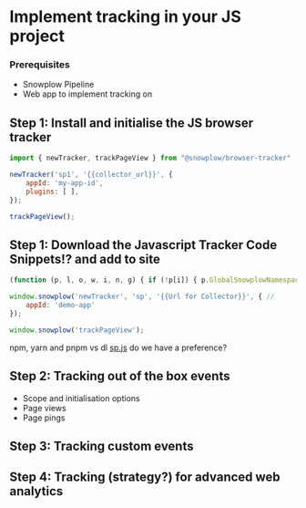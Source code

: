 # Implement tracking in your JS project

### Prerequisites
- Snowplow Pipeline
- Web app to implement tracking on

##  <strong>Step 1: </strong>  Install and initialise the JS browser tracker
```javascript
import { newTracker, trackPageView } from "@snowplow/browser-tracker"

newTracker('sp1', '{{collector_url}}', {
    appId: 'my-app-id',
    plugins: [ ],
});

trackPageView();
```
##  <strong>Step 1: </strong>  Download the Javascript Tracker Code Snippets!? and add to site

```javascript 
(function (p, l, o, w, i, n, g) { if (!p[i]) { p.GlobalSnowplowNamespace = p.GlobalSnowplowNamespace || []; p.GlobalSnowplowNamespace.push(i); p[i] = function () { (p[i].q = p[i].q || []).push(arguments) }; p[i].q = p[i].q || []; n = l.createElement(o); g = l.getElementsByTagName(o)[0]; n.async = 1; n.src = w; g.parentNode.insertBefore(n, g) } }(window, document, "script", "{{Link to sp.js file}}", "snowplow"));

window.snowplow('newTracker', 'sp', '{{Url for Collector}}', { // 
    appId: 'demo-app'
});

window.snowplow('trackPageView');
```

npm, yarn and pnpm vs dl [sp.js](https://github.com/snowplow/snowplow-javascript-tracker/releases) do we have a preference?


##  <strong>Step 2: </strong>  Tracking out of the box events

- Scope and initialisation options 
- Page views
- Page pings

##  <strong>Step 3: </strong>  Tracking custom events

##  <strong>Step 4: </strong>  Tracking (strategy?) for advanced web analytics
